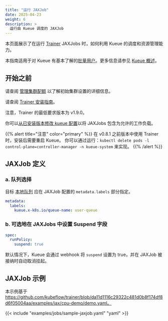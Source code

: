 ```yaml
---
title: "运行 JAXJob"
date: 2025-04-23
weight: 6
description: >
  运行由 Kueue 调度的 JAXJob
---
```


本页面展示了在运行 [Trainer](https://www.kubeflow.org/docs/components/training/jax/) JAXJobs 时，如何利用 Kueue 的调度和资源管理能力。

本指南适用于对 Kueue 有基本了解的[批量用户](/docs/tasks#batch-user)。更多信息请参见 [Kueue 概述](/docs/overview)。

## 开始之前

请查阅 [管理集群配额](/docs/tasks/manage/administer_cluster_quotas) 以了解初始集群设置的详细信息。

请查阅 [Trainer 安装指南](https://github.com/kubeflow/training-operator#installation)。

注意，Trainer 的最低要求版本为 v1.9.0。

你可以[从已安装版本修改 kueue 配置](/docs/installation#install-a-custom-configured-released-version)以将 JAXJobs 包含为允许的工作负载。

{{% alert title="注意" color="primary" %}}
在 v0.8.1 之前版本中使用 Trainer 时，安装后需要重启 Kueue。
你可以通过运行：`kubectl delete pods -l control-plane=controller-manager -n kueue-system` 来实现。
{{% /alert %}}

## JAXJob 定义

### a. 队列选择

目标 [本地队列](/docs/concepts/local_queue) 应在 JAXJob 配置的 `metadata.labels` 部分指定。

```yaml
metadata:
  labels:
    kueue.x-k8s.io/queue-name: user-queue
```

### b. 可选地在 JAXJobs 中设置 Suspend 字段

```yaml
spec:
  runPolicy:
    suspend: true
```

默认情况下，Kueue 会通过 webhook 将 `suspend` 设置为 true，并在 JAXJob 被接纳时自动取消挂起。

## JAXJob 示例

本示例基于 https://github.com/kubeflow/trainer/blob/da11d1116c29322c481d0b8f174df8d6f05004aa/examples/jax/cpu-demo/demo.yaml。

{{< include "examples/jobs/sample-jaxjob.yaml" "yaml" >}}

